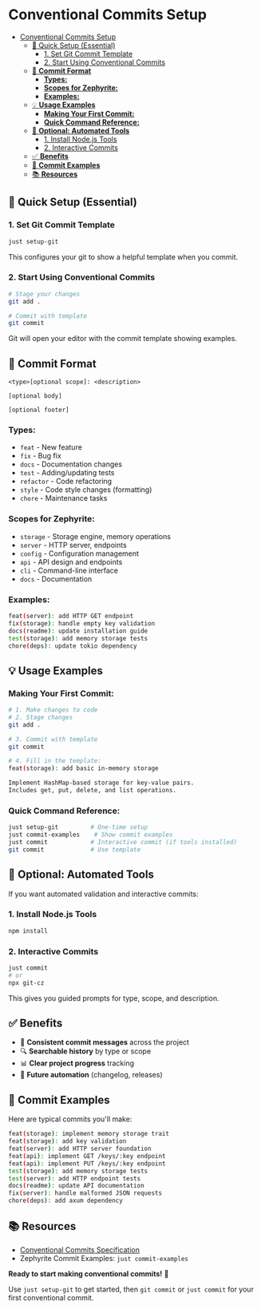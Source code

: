 # Conventional Commits Setup

- [Conventional Commits Setup](#conventional-commits-setup)
  - [🚀 Quick Setup (Essential)](#-quick-setup-essential)
    - [1. Set Git Commit Template](#1-set-git-commit-template)
    - [2. Start Using Conventional Commits](#2-start-using-conventional-commits)
  - [📝 **Commit Format**](#-commit-format)
    - [**Types:**](#types)
    - [**Scopes for Zephyrite:**](#scopes-for-zephyrite)
    - [**Examples:**](#examples)
  - [💡 **Usage Examples**](#-usage-examples)
    - [**Making Your First Commit:**](#making-your-first-commit)
    - [**Quick Command Reference:**](#quick-command-reference)
  - [🔧 **Optional: Automated Tools**](#-optional-automated-tools)
    - [1. Install Node.js Tools](#1-install-nodejs-tools)
    - [2. Interactive Commits](#2-interactive-commits)
  - [✅ **Benefits**](#-benefits)
  - [🎯 **Commit Examples**](#-commit-examples)
  - [📚 **Resources**](#-resources)

## 🚀 Quick Setup (Essential)

### 1. Set Git Commit Template

```bash
just setup-git
```

This configures your git to show a helpful template when you commit.

### 2. Start Using Conventional Commits

```bash
# Stage your changes
git add .

# Commit with template
git commit
```

Git will open your editor with the commit template showing examples.

## 📝 **Commit Format**

```
<type>[optional scope]: <description>

[optional body]

[optional footer]
```

### **Types:**

- `feat` - New feature
- `fix` - Bug fix
- `docs` - Documentation changes
- `test` - Adding/updating tests
- `refactor` - Code refactoring
- `style` - Code style changes (formatting)
- `chore` - Maintenance tasks

### **Scopes for Zephyrite:**

- `storage` - Storage engine, memory operations
- `server` - HTTP server, endpoints
- `config` - Configuration management
- `api` - API design and endpoints
- `cli` - Command-line interface
- `docs` - Documentation

### **Examples:**

```bash
feat(server): add HTTP GET endpoint
fix(storage): handle empty key validation
docs(readme): update installation guide
test(storage): add memory storage tests
chore(deps): update tokio dependency
```

## 💡 **Usage Examples**

### **Making Your First Commit:**

```bash
# 1. Make changes to code
# 2. Stage changes
git add .

# 3. Commit with template
git commit

# 4. Fill in the template:
feat(storage): add basic in-memory storage

Implement HashMap-based storage for key-value pairs.
Includes get, put, delete, and list operations.
```

### **Quick Command Reference:**

```bash
just setup-git         # One-time setup
just commit-examples    # Show commit examples
just commit            # Interactive commit (if tools installed)
git commit             # Use template
```

## 🔧 **Optional: Automated Tools**

If you want automated validation and interactive commits:

### 1. Install Node.js Tools

```bash
npm install
```

### 2. Interactive Commits

```bash
just commit
# or
npx git-cz
```

This gives you guided prompts for type, scope, and description.

## ✅ **Benefits**

- 📝 **Consistent commit messages** across the project
- 🔍 **Searchable history** by type or scope
- 📊 **Clear project progress** tracking
- 🤖 **Future automation** (changelog, releases)

## 🎯 **Commit Examples**

Here are typical commits you'll make:

```bash
feat(storage): implement memory storage trait
feat(storage): add key validation
feat(server): add HTTP server foundation
feat(api): implement GET /keys/:key endpoint
feat(api): implement PUT /keys/:key endpoint
test(storage): add memory storage tests
test(server): add HTTP endpoint tests
docs(readme): update API documentation
fix(server): handle malformed JSON requests
chore(deps): add axum dependency
```

## 📚 **Resources**

- [Conventional Commits Specification](https://www.conventionalcommits.org/)
- Zephyrite Commit Examples: `just commit-examples`

**Ready to start making conventional commits!** 🚀

Use `just setup-git` to get started, then `git commit` or `just commit` for your first conventional commit.
